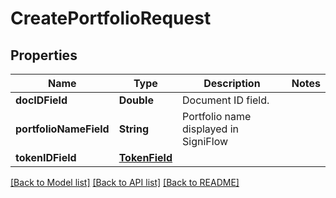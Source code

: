 # CreatePortfolioRequest

## Properties
Name | Type | Description | Notes
------------ | ------------- | ------------- | -------------
**docIDField** | **Double** | Document ID field. | 
**portfolioNameField** | **String** | Portfolio name displayed in SigniFlow | 
**tokenIDField** | [**TokenField**](TokenField.md) |  | 

[[Back to Model list]](../README.md#documentation-for-models) [[Back to API list]](../README.md#documentation-for-api-endpoints) [[Back to README]](../README.md)


